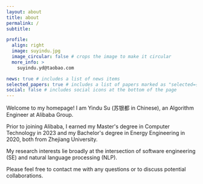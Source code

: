 ```yaml
---
layout: about
title: about
permalink: /
subtitle: 

profile:
  align: right
  image: suyindu.jpg
  image_circular: false # crops the image to make it circular
  more_info: >
    suyindu.yd@taobao.com

news: true # includes a list of news items
selected_papers: true # includes a list of papers marked as "selected={true}"
social: false # includes social icons at the bottom of the page
---
```


Welcome to my homepage! I am Yindu Su (苏银都 in Chinese), an Algorithm Engineer at Alibaba Group.

Prior to joining Alibaba, I earned my Master's degree in Computer Technology in 2023 and my Bachelor's degree in Energy Engineering in 2020, both from Zhejiang University.

My research interests lie broadly at the intersection of software engineering (SE) and natural language processing (NLP).

Please feel free to contact me with any questions or to discuss potential collaborations.
